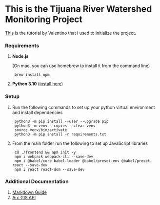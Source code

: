 # This is the Tijuana River Watershed Monitoring Project

[This](https://www.valentinog.com/blog/drf/#django-and-react-together) is the tutorial by Valentino that I used to initialize the project.

### Requirements

1. **Node.js**
    
    (On mac, you can use homebrew to install it from the command line)

        brew install npm

2. **Python 3.10** ([install here](https://www.python.org/downloads/))

### Setup
1. Run the following commands to set up your python virtual environment and install dependencies

        python3 -m pip install --user --upgrade pip
        python3 -m venv --copies --clear venv
        source venv/bin/activate
        python3 -m pip install -r requirements.txt

2. From the main folder run the following to set up JavaScript libraries

        cd ./frontend && npm init -y
        npm i webpack webpack-cli --save-dev
        npm i @babel/core babel-loader @babel/preset-env @babel/preset-react --save-dev
        npm i react react-dom --save-dev


### Additional Documentation

1. [Markdown Guide](https://www.markdownguide.org/basic-syntax/)
2. [Arc GIS API](https://github.com/Esri/react-arcgis)
